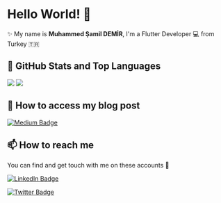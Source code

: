 # Hello World! 👋

✨ My name is **Muhammed Şamil DEMİR**, I'm a Flutter Developer 💻 from Turkey 🇹🇷 <br>


## 📌 GitHub Stats and Top Languages

<p float="center">
  <img  src="https://github-readme-stats.vercel.app/api?username=msaadev&show_icons=true&theme=dark&count_private=true&hide=contribs,issue" />
  <img  src="https://github-readme-stats.vercel.app/api/top-langs/?username=msaadev&layout=compact&theme=dark" />
</p>


## 📝 How to access my blog post

[![Medium Badge](https://img.shields.io/badge/Samil%20DEMIR-Medium-blue?style=for-the-badge&logo=medium)](https://medium.com/@msaadev)



## 📫 How to reach me

You can find and get touch with me on these accounts 👀

[![LinkedIn Badge](https://img.shields.io/badge/Samil%20DEMIR-follow%20on%20linkedin-blue?style=for-the-badge&logo=linkedin)](https://www.linkedin.com/in/muhammed-%C5%9Famil-demir-a13aa91a9/)

[![Twitter Badge](https://img.shields.io/badge/Samil%20DEMIR-follow%20on%20twitter-blue?style=for-the-badge&logo=twitter)](https://twitter.com/msaadev)

